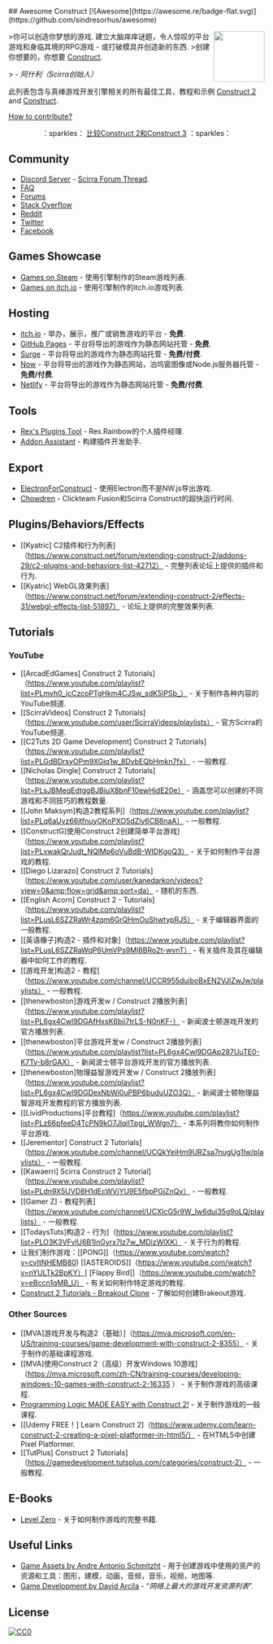 <div class="github-widget" data-repo="WebCreationClub/awesome-construct"></div>
<script async src="https://pagead2.googlesyndication.com/pagead/js/adsbygoogle.js"></script><ins class="adsbygoogle" style="display:block" data-ad-client="ca-pub-6890694312814945" data-ad-slot="5473692530" data-ad-format="auto"  data-full-width-responsive="true"></ins><script>(adsbygoogle = window.adsbygoogle || []).push({});</script>
## Awesome Construct [![Awesome](https://awesome.re/badge-flat.svg)](https://github.com/sindresorhus/awesome)

[<img src="https://s1.construct.net/images/v347/uploads/product/2/defaulticon/1/icon.png" align="right" width="100">](https://www.construct.net/)

 &gt;你可以创造你梦想的游戏.  建立大脑痒痒谜题，令人惊叹的平台游戏和身临其境的RPG游戏 - 或打破模具并创造新的东西.
&gt;创建你想要的，你想要 [Construct](https://www.construct.net).
>
&gt;  - <cite>阿什利（Scirra创始人）</cite>

此列表包含与真棒游戏开发引擎相关的所有最佳工具，教程和示例 [Construct 2](https://www.scirra.com/construct2) and [Construct](https://www.construct.net).

[How to contribute?](https://github.com/armaldio/awesome-construct/blob/master/contributing.md)

<p align="center">  
   ：sparkles： <a href="https://github.com/WebCreationClub/awesome-construct/blob/master/c2vsc3.md">比较Construct 2和Construct 3</a> ：sparkles：
</p>




## Community
- [Discord Server](https://discord.gg/8RJBHbX) - [Scirra Forum Thread](https://www.construct.net/forum/construct-2/general-discussion-17/there-is-a-construct-2-discord-117214).
- [FAQ](https://www.construct.net/forum/construct-2/how-do-i-18/how-do-i-frequently-asked-ques-41236)
- [Forums](https://www.construct.net/forum)
- [Stack Overflow](http://stackoverflow.com/questions/tagged/construct-2)
- [Reddit](https://www.reddit.com/r/construct/)
- [Twitter](https://twitter.com/constructteam)
- [Facebook](https://www.facebook.com/ConstructTeam/)

## Games Showcase
- [Games on Steam](http://steamcommunity.com/sharedfiles/filedetails/?id=103535227) - 使用引擎制作的Steam游戏列表.
- [Games on itch.io](https://itch.io/games/tag-construct-2) - 使用引擎制作的itch.io游戏列表.

## Hosting
- [itch.io](http://www.itch.io) - 举办，展示，推广或销售游戏的平台 -  **免费**.
- [GitHub Pages](http://pages.github.com) - 平台将导出的游戏作为静态网站托管 -  **免费**.
- [Surge](https://surge.sh/) - 平台将导出的游戏作为静态网站托管 -  **免费/付费**.
- [Now](https://zeit.co/now) - 平台将导出的游戏作为静态网站，泊坞窗图像或Node.js服务器托管 -  **免费/付费**.
- [Netlify](https://www.netlify.com/) - 平台将导出的游戏作为静态网站托管 -  **免费/付费**.

## Tools
- [Rex's Plugins Tool](https://rexrainbow.github.io/C2RexDoc/c2rexplugins.weebly.com/index.html) -  Rex.Rainbow的个人插件经理.
- [Addon Assistant](https://github.com/armaldio/c2-addon-assistant) - 构建插件开发助手.

## Export 
- [ElectronForConstruct](https://electronforconstruct.armaldio.xyz) - 使用Electron而不是NW.js导出游戏.
- [Chowdren](http://mp2.dk/chowdren/) -  Clickteam Fusion和Scirra Construct的超快运行时间.

## Plugins/Behaviors/Effects
-  [[Kyatric] C2插件和行为列表]（https://www.construct.net/forum/extending-construct-2/addons-29/c2-plugins-and-behaviors-list-42712） - 完整列表论坛上提供的插件和行为.
-  [[Kyatric] WebGL效果列表]（https://www.construct.net/forum/extending-construct-2/effects-31/webgl-effects-list-51897） - 论坛上提供的完整效果列表.

## Tutorials
### YouTube

-  [[ArcadEdGames] Construct 2 Tutorials]（https://www.youtube.com/playlist?list=PLmyh0_jcCzcoPTgHkm4CJSw_sdK5lPSb_） - 关于制作各种内容的YouTube频道.
-  [[ScirraVideos] Construct 2 Tutorials]（https://www.youtube.com/user/ScirraVideos/playlists） - 官方Scirra的YouTube频道.
-  [[C2Tuts 2D Game Development] Construct 2 Tutorials]（https://www.youtube.com/playlist?list=PLGdBDrsyOPm9XGiq1w_8DvbEQbHmkn7fx） - 一般教程.
-  [[Nicholas Dingle] Construct 2 Tutorials]（https://www.youtube.com/playlist?list=PLsJBMeqEdtggBJBiuX8bnF10ewHjdE20e） - 涵盖您可以创建的不同游戏和不同技巧的教程数量.
-  [[John Maksym]构造2教程系列]（https://www.youtube.com/playlist?list=PLq6aUvz66jtfnuyOKnPXO5dZly6CB8naA） - 一般教程.
-  [[ConstructG]使用Construct 2创建简单平台游戏]（https://www.youtube.com/playlist?list=PLxwakQrJudt_NQlMp6oVuBdB-WIDKgoQ3） - 关于如何制作平台游戏的教程.
-  [[Diego Lizarazo] Construct 2 Tutorials]（https://www.youtube.com/user/kanedarkon/videos?view=0&amp;flow=grid&amp;sort=da） - 随机的东西.
-  [[English Acorn] Construct 2  -  Tutorials]（https://www.youtube.com/playlist?list=PLusL6SZZRaWr4zqm6GrQHmOuShwtypRJ5） - 关于编辑器界面的一般教程.
-  [[英语橡子]构造2  - 插件和对象]（https://www.youtube.com/playlist?list=PLusL6SZZRaWqP6UmVPs9Ml8BRo2t-wvnT） - 有关插件及其在编辑器中如何工作的教程.
-  [[游戏开发]构造2  - 教程]（https://www.youtube.com/channel/UCCR955dujboBxEN2VJlZwJw/playlists） - 一般教程.
-  [[thenewboston]游戏开发w / Construct 2播放列表]（https://www.youtube.com/playlist?list=PL6gx4Cwl9DGAfHxsK6bji7trLS-N0nKF-） - 新闻波士顿游戏开发的官方播放列表.
-  [[thenewboston]平台游戏开发w / Construct 2播放列表]（https://www.youtube.com/playlist?list=PL6gx4Cwl9DGAp287UuTE0-K7Ty-b8rGAX） - 新闻波士顿平台游戏开发的官方播放列表.
-  [[thenewboston]物理益智游戏开发w / Construct 2播放列表]（https://www.youtube.com/playlist?list=PL6gx4Cwl9DGDexNbWi0uPBP6buduUZO3Q） - 新闻波士顿物理益智游戏开发教程的官方播放列表.
-  [[LividProductions]平台教程]（https://www.youtube.com/playlist?list=PLz66pfeeD4TcPN9kO7JlqiITpgi_WWgn7） - 本系列将教你如何制作平台游戏.
-  [[Jerementor] Construct 2 Tutorials]（https://www.youtube.com/channel/UCQkYeiHm9URZsa7nugUg1lw/playlists） - 一般教程.
-  [[Kawaerri] Scirra Construct 2 Tutorial]（https://www.youtube.com/playlist?list=PLdn9X5UVD8H1dEcWVjYU9E5fbpPGjZnQv） - 一般教程.
-  [[Gamer Z]  - 教程列表]（https://www.youtube.com/channel/UCXIcG5r9W_Iw6dui35g9oLQ/playlists） - 一般教程.
-  [[TodaysTuts]构造2  - 行为]（https://www.youtube.com/playlist?list=PLO3K3VFvlU6B1InGyrx7Iz7w_MDizWlXK） - 关于行为的教程.
- 让我们制作游戏：[[PONG]]（https://www.youtube.com/watch?v=cvItNHEMB80) [[ASTEROIDS]]（https://www.youtube.com/watch?v=nYULTk2BpKY）[ [Flappy Bird]]（https://www.youtube.com/watch?v=eBccn1qMB_U） - 有关如何制作特定游戏的教程.
- [Construct 2 Tutorials - Breakout Clone](https://www.youtube.com/playlist?list=PL59F92017DA9887DB) - 了解如何创建Brakeout游戏.

### Other Sources

-  [[MVA]游戏开发与构造2（基础）]（https://mva.microsoft.com/en-US/training-courses/game-development-with-construct-2-8355） - 关于制作的基础课程游戏.
-  [[MVA]使用Construct 2（高级）开发Windows 10游戏]（https://mva.microsoft.com/zh-CN/training-courses/developing-windows-10-games-with-construct-2-16335 ） - 关于制作游戏的高级课程.
- [Programming Logic MADE EASY with Construct 2!](https://www.jerementor.com/programming-logic-made-easy-with-construct-2.html) - 关于制作游戏的一般课程.
-  [[Udemy FREE！] Learn Construct 2]（https://www.udemy.com/learn-construct-2-creating-a-pixel-platformer-in-html5/） - 在HTML5中创建Pixel Platformer.
-  [[TutPlus] Construct 2 Tutorials]（https://gamedevelopment.tutsplus.com/categories/construct-2） - 一般教程.

## E-Books
- [Level Zero](https://www.construct.net/blogs/construct-official-blog-1/level-zero-free-construct-2-book-853) - 关于如何制作游戏的完整书籍.

## Useful Links
- [Game Assets by Andre Antonio Schmitzht](https://game-assets.zeef.com/andre.antonio.schmitz) - 用于创建游戏中使用的资产的资源和工具：图形，建模，动画，音频，音乐，视频，地图等.
- [Game Development by David Arcila](https://game-development.zeef.com/david.arcila) - “*网络上最大的游戏开发资源列表*”.

## License
[![CC0](http://mirrors.creativecommons.org/presskit/buttons/88x31/svg/cc-zero.svg)](https://creativecommons.org/publicdomain/zero/1.0/)
